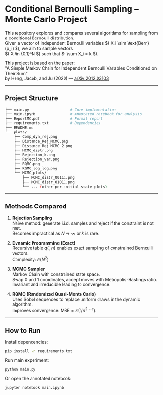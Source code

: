 # Conditional Bernoulli Sampling – Monte Carlo Project

This repository explores and compares several algorithms for sampling from a conditional Bernoulli distribution.  
Given a vector of independent Bernoulli variables $( X_i \sim \text{Bern}(p_i) $), we aim to sample vectors  
$( X \in \{0,1\}^N $) such that $( \sum X_i = k $).

This project is based on the paper:  
"A Simple Markov Chain for Independent Bernoulli Variables Conditioned on Their Sum"  
by Heng, Jacob, and Ju (2020) — [arXiv:2012.03103](https://arxiv.org/pdf/2012.03103)

---

## Project Structure

```bash
├── main.py                   # Core implementation  
├── main.ipynb                # Annotated notebook for analysis  
├── ReportMC.pdf              # Formal report  
├── requirements.txt          # Dependencies  
├── README.md  
└── plots/  
    ├── Comp_dyn_rej.png  
    ├── Distance_Rej_MCMC.png  
    ├── Distance_Rej_MCMC_2.png  
    ├── MCMC_distr.png  
    ├── Rejection_k.png  
    ├── Rejection_var.png  
    ├── RQMC.png  
    ├── RQMC_log_log.png  
    └── MCMC_plots/  
        ├── MCMC_distr_00111.png  
        ├── MCMC_distr_01011.png  
        └── ... (other per-initial-state plots)

```

---

## Methods Compared

1. **Rejection Sampling**  
   Naive method: generate i.i.d. samples and reject if the constraint is not met.  
   Becomes impractical as $N \to \infty$ or $k$ is rare.

2. **Dynamic Programming (Exact)**  
   Recursive table $q(i,n)$ enables exact sampling of constrained Bernoulli vectors.  
   Complexity: $\mathcal{O}(N^2)$.

3. **MCMC Sampler**  
   Markov Chain with constrained state space.  
   Swap 0 and 1 coordinates, accept moves with Metropolis-Hastings ratio.  
   Invariant and irreducible leading to convergence.

4. **RQMC (Randomized Quasi-Monte Carlo)**  
   Uses Sobol sequences to replace uniform draws in the dynamic algorithm.  
   Improves convergence: $\text{MSE} = \mathcal{O}(1/n^{2 - \varepsilon})$.

---

## How to Run

Install dependencies:

```bash
pip install -r requirements.txt
```

Run main experiment:

```bash
python main.py
```

Or open the annotated notebook:

```bash
jupyter notebook main.ipynb
```

